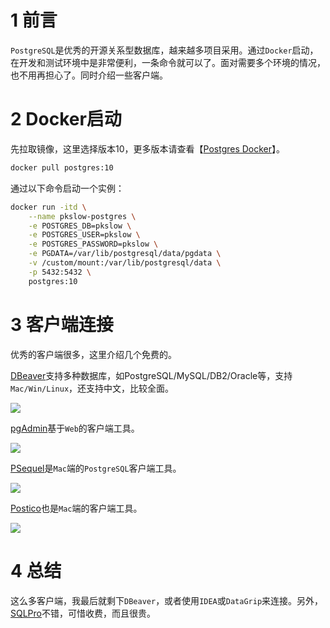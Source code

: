 # 1 前言

`PostgreSQL`是优秀的开源关系型数据库，越来越多项目采用。通过`Docker`启动，在开发和测试环境中是非常便利，一条命令就可以了。面对需要多个环境的情况，也不用再担心了。同时介绍一些客户端。



# 2 Docker启动

先拉取镜像，这里选择版本10，更多版本请查看【[Postgres Docker](https://hub.docker.com/_/postgres)】。

```bash
docker pull postgres:10
```

通过以下命令启动一个实例：

```bash
docker run -itd \
    --name pkslow-postgres \
    -e POSTGRES_DB=pkslow \
    -e POSTGRES_USER=pkslow \
    -e POSTGRES_PASSWORD=pkslow \
    -e PGDATA=/var/lib/postgresql/data/pgdata \
    -v /custom/mount:/var/lib/postgresql/data \
    -p 5432:5432 \
    postgres:10
```



# 3 客户端连接

优秀的客户端很多，这里介绍几个免费的。



[DBeaver](https://dbeaver.io/)支持多种数据库，如PostgreSQL/MySQL/DB2/Oracle等，支持`Mac/Win/Linux`，还支持中文，比较全面。

![](https://pkslow.oss-cn-shenzhen.aliyuncs.com/images/2020/10/docker-install-postgres.DBeaver.png)



[pgAdmin](https://www.pgadmin.org/)基于`Web`的客户端工具。

![](https://pkslow.oss-cn-shenzhen.aliyuncs.com/images/2020/10/docker-install-postgres.pgAdmin.png)





[PSequel](http://www.psequel.com/)是`Mac`端的`PostgreSQL`客户端工具。

![](https://pkslow.oss-cn-shenzhen.aliyuncs.com/images/2020/10/docker-install-postgres.PSequel.png)



[Postico](https://eggerapps.at/postico/)也是`Mac`端的客户端工具。

![](https://pkslow.oss-cn-shenzhen.aliyuncs.com/images/2020/10/docker-install-postgres.Postico.png)



# 4 总结

这么多客户端，我最后就剩下`DBeaver`，或者使用`IDEA`或`DataGrip`来连接。另外，[SQLPro](http://macpostgresclient.com/#)不错，可惜收费，而且很贵。

